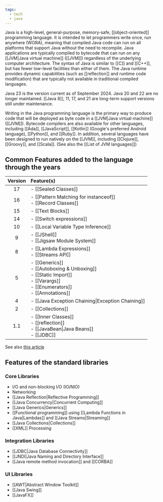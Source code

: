 ```yaml
---
tags:
  - tech
  - java
---
```

Java is a high-level, general-purpose, memory-safe, [[object-oriented]] programming language.
It is intended to let programmers write once, run anywhere (WORA), meaning that compiled Java code can run on all platforms that support Java without the need to recompile.
Java applications are typically compiled to bytecode that can run on any [[JVM|Java virtual machine]] ([[JVM]]) regardless of the underlying computer architecture.
The syntax of Java is similar to [[C]] and [[C++]], but has fewer low-level facilities than either of them. The Java runtime provides dynamic capabilities (such as [[reflection]] and runtime code modification) that are typically not available in traditional compiled languages.

Java 23 is the version current as of September 2024. 
Java 20 and 22 are no longer maintained. 
[[Java 8]], 11, 17, and 21 are long-term support versions still under maintenance.

Writing in the Java programming language is the primary way to produce code that will be deployed as byte code in a [[JVM|Java virtual machine]] ([[JVM]]). 
Bytecode compilers are also available for other languages, including [[Ada]], [[JavaScript]], [[Kotlin]] (Google's preferred Android language), [[Python]], and [[Ruby]].
In addition, several languages have been designed to run natively on the [[JVM]], including [[Clojure]], [[Groovy]], and [[Scala]]. (See also the [[List of JVM languages]])

## Common Features added to the language through the years

| **Version** | **Feature(s)**                                                                                                                  |
|:-----------:|:------------------------------------------------------------------------------------------------------------------------------- |
|     17      | - [[Sealed Classes]]                                                                                                            |
|     16      | - [[Pattern Matching for instanceof]]<br>- [[Record Classes]]                                                                   |
|     15      | - [[Text Blocks]]                                                                                                               |
|     14      | - [[Switch expressions]]                                                                                                        |
|     10      | - [[Local Variable Type Inference]]                                                                                             |
|      9      | - [[JShell]]<br>- [[Jigsaw Module System]]                                                                                      |
|      8      | - [[Lambda Expressions]]<br>- [[Streams API]]                                                                                   |
|      5      | - [[Generics]]<br>- [[Autoboxing & Unboxing]]<br>- [[Static Import]]<br>- [[Varargs]]<br>- [[Enumerators]]<br>- [[Annotations]] |
|      4      | - [[Java Exception Chaining\|Exception Chaining]]                                                                               |
|      2      | - [[Collections]]                                                                                                               |
|     1.1     | - [[Inner Classes]]<br>- [[reflection]]<br>- [[JavaBean\|Java Beans]]<br>- [[JDBC]]                                             |
See also [this article](https://www.marcobehler.com/guides/a-guide-to-java-versions-and-features#_practical_information)

## Features of the standard libraries
### Core Libraries
- I/O and non-blocking I/O (IO/NIO)
- Networking
- [[Java Reflection|Reflective Programming]]
- [[Java Concurrency|Concurrent Computing]]
- [[Java Generics|Generics]]
- [[Functional programming]] using [[Lambda Functions in Java|Lambdas]] and [[Java Streams|Streaming]]
- [[Java Collections|Collections]]
- [[XML]] Processing
### Integration Libraries
- [[JDBC|Java Database Connectivity]]
- [[JNDI|Java Naming and Directory Interface]]
- [[Java remote method invocation]] and [[CORBA]]
### UI Libraries
- [[AWT|Abstract Window Toolkit]]
- [[Java Swing]]
- [[JavaFX]]
